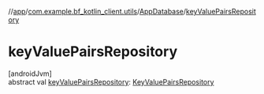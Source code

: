 //[app](../../../index.md)/[com.example.bf_kotlin_client.utils](../index.md)/[AppDatabase](index.md)/[keyValuePairsRepository](key-value-pairs-repository.md)

# keyValuePairsRepository

[androidJvm]\
abstract val [keyValuePairsRepository](key-value-pairs-repository.md): [KeyValuePairsRepository](../../com.example.bf_kotlin_client.localdb.repositories/-key-value-pairs-repository/index.md)
